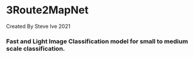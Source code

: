 # 3Route2MapNet

Created By Steve Ive 2021

### Fast and Light Image Classification model for small to medium scale classification.
